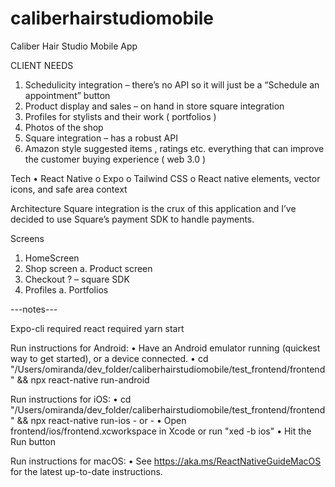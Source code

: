 # caliberhairstudiomobile

Caliber Hair Studio Mobile App

CLIENT NEEDS
1)	Schedulicity integration – there’s no API so it will just be a “Schedule an appointment” button
2)	Product display and sales – on hand in store square integration
3)	Profiles for stylists and their work ( portfolios )
4)	Photos of the shop
5)	Square integration – has a robust API
6)	Amazon style suggested items , ratings etc. everything that can improve the customer buying experience ( web 3.0 )


Tech 
•	React Native 
o	Expo
o	Tailwind CSS
o	React native elements, vector icons, and safe area context

Architecture
Square integration is the crux of this application and I’ve decided to use Square’s payment SDK to handle payments.


Screens
1.	HomeScreen
2.	Shop screen
a.	Product screen
3.	Checkout ? – square SDK
4.	Profiles
a.	Portfolios


---notes---

Expo-cli required
react required
yarn start


  Run instructions for Android:
    • Have an Android emulator running (quickest way to get started), or a device connected.
    • cd "/Users/omiranda/dev_folder/caliberhairstudiomobile/test_frontend/frontend" && npx react-native run-android

  Run instructions for iOS:
    • cd "/Users/omiranda/dev_folder/caliberhairstudiomobile/test_frontend/frontend" && npx react-native run-ios
    - or -
    • Open frontend/ios/frontend.xcworkspace in Xcode or run "xed -b ios"
    • Hit the Run button

  Run instructions for macOS:
    • See https://aka.ms/ReactNativeGuideMacOS for the latest up-to-date instructions.
